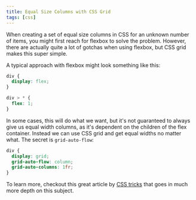```yaml
---
title: Equal Size Columns with CSS Grid
tags: [css]
---
```


When creating a set of equal size columns in CSS for an unknown number of
items, you might first reach for flexbox to solve the problem. However,
there are actually quite a lot of gotchas when using flexbox, but CSS grid
makes this super simple.

A typical approach with flexbox might look something like this:

```css
div {
  display: flex;
}

div > * {
  flex: 1;
}
```

In some cases, this will do what we want, but it's not guaranteed to always
give us equal width columns, as it's dependent on the children of the flex
container. Instead we can use CSS grid and get equal widths no matter what.
The secret is `grid-auto-flow`:

```css {3}
div {
  display: grid;
  grid-auto-flow: column;
  grid-auto-columns: 1fr;
}
```

To learn more, checkout this great article by
[CSS tricks](https://css-tricks.com/equal-columns-with-flexbox-its-more-complicated-than-you-might-think/)
that goes in much more depth on this subject.
